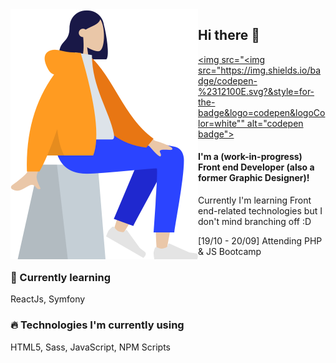 <img align="left" src="./icon.png" style="width: 300px">

## Hi there 👋
[<img src="<img src="https://img.shields.io/badge/codepen-%2312100E.svg?&style=for-the-badge&logo=codepen&logoColor=white"" alt="codepen badge">](https://codepen.io/merkund)

#### I'm a (work-in-progress) Front end Developer (also a former Graphic Designer)! 
Currently I'm learning Front end-related technologies but I don't mind branching off :D

[19/10 - 20/09] Attending PHP & JS Bootcamp

### 🌱  Currently learning
ReactJs, Symfony

### 🔥  Technologies I'm currently using
HTML5, Sass, JavaScript, NPM Scripts
